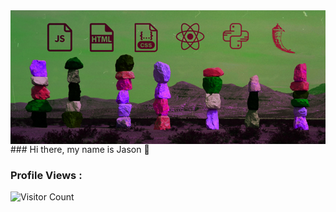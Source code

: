 <img align="center" src="https://github.com/dunnjm814/dunnjm814/blob/main/jason_github_banner.jpg?raw=true"/>
### Hi there, my name is Jason 👋

### Profile Views :<br>
![Visitor Count](https://profile-counter.glitch.me/dunnjm814/count.svg)

<!--
**dunnjm814/dunnjm814** is a ✨ _special_ ✨ repository because its `README.md` (this file) appears on your GitHub profile.

Here are some ideas to get you started:

- 🔭 I’m currently working on ...
- 🌱 I’m currently learning ...
- 👯 I’m looking to collaborate on ...
- 🤔 I’m looking for help with ...
- 💬 Ask me about ...
- 📫 How to reach me: ...
- 😄 Pronouns: ...
- ⚡ Fun fact: ...
-->
